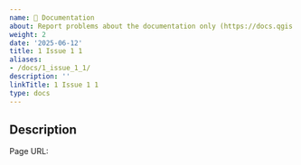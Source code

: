 ```yaml
---
name: 📖 Documentation
about: Report problems about the documentation only (https://docs.qgis.org).
weight: 2
date: '2025-06-12'
title: 1 Issue 1 1
aliases:
- /docs/1_issue_1_1/
description: ''
linkTitle: 1 Issue 1 1
type: docs
---
```


## Description

<!--
Cleaning the queue is a process done by project maintainers, mostly on a volunteer basis.
We try to keep the overhead as small as possible and appreciate if you help us to do so by completing the following items.
Include sentences with details describing the issue you have encountered (e.g., actual behavior, expected behavior, steps to reproduce).
-->
Page URL:
